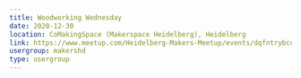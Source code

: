 ```yaml
---
title: Woodworking Wednesday
date: 2020-12-30
location: CoMakingSpace (Makerspace Heidelberg), Heidelberg
link: https://www.meetup.com/Heidelberg-Makers-Meetup/events/dqfntrybcqbnc/
usergroup: makershd
type: usergroup
---
```

